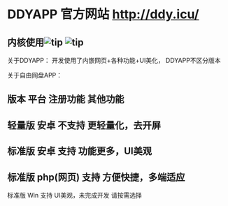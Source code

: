 # DDYAPP 官方网站 http://ddy.icu/
内核使用![tip](https://badgen.net/badge/php/8.0/orange?icon=php) ![tip](https://badgen.net/badge/DDY/V2/orange?icon=github)
--------
关于DDYAPP：
开发使用了内嵌网页+各种功能+UI美化，
DDYAPP不区分版本

关于自由网盘APP：

版本    平台  注册功能  其他功能 
--
轻量版  安卓   不支持   更轻量化，去开屏
--
标准版  安卓    支持    功能更多，UI美观 
--
标准版 php(网页) 支持   方便快捷，多端适应 
--
标准版   Win    支持    UI美观，未完成开发 
请按需选择
